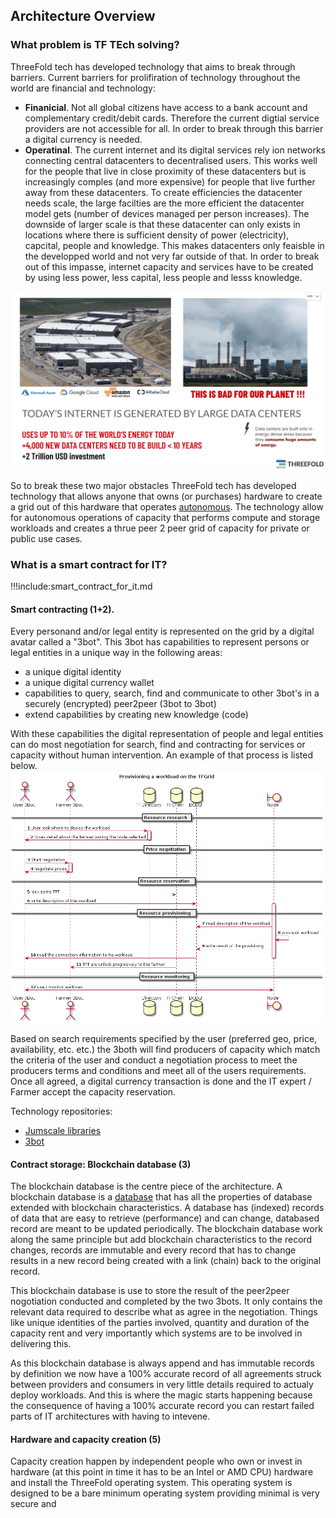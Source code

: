 ## Architecture Overview

### What problem is TF TEch solving?

ThreeFold tech has developed technology that aims to break through barriers.  Current barriers for prolifiration of technology throughout the world are financial and technology:
- **Finanicial**. Not all global citizens have access to a bank account and complementary credit/debit cards.  Therefore the current digtial service providers are not accessible for all.  In order to break through this barrier a digital currency is needed.
- **Operatinal**. The current internet and its digital services rely ion networks connecting central datacenters to decentralised users.   This works well for the people that live in close proximity of these datacenters but is increasingly comples (and more expensive) for people that live further away from these datacenters.  To create efficiencies the datacenter needs scale, the large facilties are the more efficient the datacenter model gets (number of devices managed per person increases).  The downside of larger scale is that these datacenter can only exists in locations where there is sufficient density of power (electricity), capcital, people and knowledge.  This makes datacenters only feaisble in the developped world and not very far outside of that.  In order to break out of this impasse, internet capacity and services have to be created by using less power, less capital, less people and lesss knowledge. 

![](images/datacenter_large.png)

So to break these two major obstacles ThreeFold tech has developed technology that allows anyone that owns (or purchases) hardware to create a grid out of this hardware that operates [autonomous](https://www.merriam-webster.com/dictionary/autonomous).  The technology allow for autonomous operations of capacity that performs compute and storage workloads and creates a thrue peer 2 peer grid of capacity for private or public use cases.

### What is a smart contract for IT?

!!!include:smart_contract_for_it.md

#### Smart contracting (1+2).

Every personand and/or legal entity is represented on the grid by a digital avatar called a "3bot".  This  3bot has capabilities to represent persons or legal entities in a unique way in the following areas:
- a unique digital identity
- a unique digital currency wallet
- capabilities to query, search, find and communicate to other 3bot's in a securely (encrypted) peer2peer (3bot to 3bot)
- extend capabilities by creating new knowledge (code) 

With these capabilities the digital representation of people and legal entities can do most negotiation for search, find and contracting for services or capacity without human intervention.  An example of that process is listed below. 
![](images/grid_provisioning2.png)

Based on search requirements specified by the user (preferred geo, price, availability, etc. etc.) the 3both will find producers of capacity which match the criteria of the user and conduct a negotiation process to meet the producers terms and conditions and meet all of the users requirements.  Once all agreed, a digital currency transaction is done and the IT expert / Farmer accept the capacity reservation.

Technology repositories:
- [Jumscale libraries](https://github.com/threefoldtech/jumpscaleX_core)
- [3bot](https://github.com/threefoldtech/jumpscaleX_threebot)

#### Contract storage: Blockchain database (3)

The blockchain database is the centre piece of the architecture.  A blockchain database is a [database](https://en.wikipedia.org/wiki/Database) that has all the properties of database extended with blockchain characteristics.  A database has (indexed) records of data that are easy to retrieve (performance) and can change, databased record are meant to be updated periodically.  The blockchain database work along the same principle but add blockchain characteristics to the record changes, records are immutable and every record that has to change results in a new record being created with a link (chain) back to the original record.

This blockchain database is use to store the result of the peer2peer nogotiation conducted and completed by the two 3bots.  It only contains the relevant data required to describe what as agree in the negotiation.  Things like unique identities of the parties involved, quantity and duration of the capacity rent and very importantly which systems are to be involved in delivering this.

As this blockchain database is always append and has immutable records by definition we now have a 100% accurate record of all agreements struck between providers and consumers in very little details required to actualy deploy workloads.  And this is where the magic starts happening because the consequence of having a 100% accurate record you can restart failed parts of IT architectures with having to intevene.

#### Hardware and capacity creation (5)

Capacity creation happen by independent people who own or invest in hardware (at this point in time it has to be an Intel or AMD CPU) hardware and install the ThreeFold operating system.  This operating system is designed to be a bare minimum operating system providing minimal is very secure and 